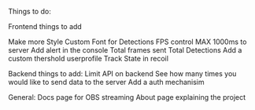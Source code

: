 Things to do:

Frontend things to add

Make more Style
Custom Font for Detections
FPS control MAX 1000ms to server
Add alert in the console
Total frames sent
Total Detections
Add a custom thershold
userprofile
Track State in recoil

Backend things to add:
Limit API on backend
See how many times you would like to send data to the server
Add a auth mechanisim

General:
Docs page for OBS streaming
About page explaining the project
